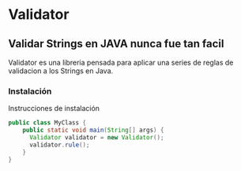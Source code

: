 # Validator
## Validar Strings en JAVA nunca fue tan facil
Validator es una libreria pensada para aplicar una series de reglas de validacion a los Strings en Java.
### Instalación
Instrucciones de instalación

```java
public class MyClass {
    public static void main(String[] args) {
      Validator validator = new Validator();
      validator.rule();
    }
}
```


